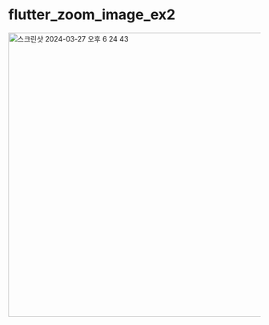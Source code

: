 # flutter_zoom_image_ex2

<img width="568" alt="스크린샷 2024-03-27 오후 6 24 43" src="https://github.com/ssujjy/flutter_zoom_image_ex2/assets/132913985/9691f69e-8c6e-424c-a270-9a97c66f276b">
